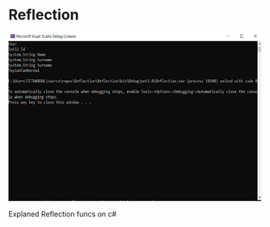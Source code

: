 # Reflection

<img src="Reflection/Images/ReflectionReadme.png" alt="console" width="500" height="333">


Explaned Reflection funcs on c#
